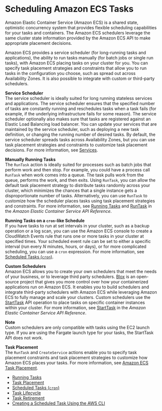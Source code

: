 # Scheduling Amazon ECS Tasks<a name="scheduling_tasks"></a>

Amazon Elastic Container Service \(Amazon ECS\) is a shared state, optimistic concurrency system that provides flexible scheduling capabilities for your tasks and containers\. The Amazon ECS schedulers leverage the same cluster state information provided by the Amazon ECS API to make appropriate placement decisions\.

Amazon ECS provides a service scheduler \(for long\-running tasks and applications\), the ability to run tasks manually \(for batch jobs or single run tasks\), with Amazon ECS placing tasks on your cluster for you\. You can specify task placement strategies and constraints that allow you to run tasks in the configuration you choose, such as spread out across Availability Zones\. It is also possible to integrate with custom or third\-party schedulers\.

**Service Scheduler**  
The service scheduler is ideally suited for long running stateless services and applications\. The service scheduler ensures that the specified number of tasks are constantly running and reschedules tasks when a task fails \(for example, if the underlying infrastructure fails for some reason\)\. The service scheduler optionally also makes sure that tasks are registered against an Elastic Load Balancing load balancer\. You can update your services that are maintained by the service scheduler, such as deploying a new task definition, or changing the running number of desired tasks\. By default, the service scheduler spreads tasks across Availability Zones, but you can use task placement strategies and constraints to customize task placement decisions\. For more information, see [Services](ecs_services.md)\.

**Manually Running Tasks**  
The `RunTask` action is ideally suited for processes such as batch jobs that perform work and then stop\. For example, you could have a process call `RunTask` when work comes into a queue\. The task pulls work from the queue, performs the work, and then exits\. Using `RunTask`, you can allow the default task placement strategy to distribute tasks randomly across your cluster, which minimizes the chances that a single instance gets a disproportionate number of tasks\. Alternatively, you can use `RunTask` to customize how the scheduler places tasks using task placement strategies and constraints\. For more information, see [Running Tasks](ecs_run_task.md) and [RunTask](http://docs.aws.amazon.com/AmazonECS/latest/APIReference//API_RunTask.html) in the *Amazon Elastic Container Service API Reference*\.

**Running Tasks on a `cron`\-like Schedule**  
If you have tasks to run at set intervals in your cluster, such as a backup operation or a log scan, you can use the Amazon ECS console to create a CloudWatch Events rule that runs one or more tasks in your cluster at specified times\. Your scheduled event rule can be set to either a specific interval \(run every *N* minutes, hours, or days\), or for more complicated scheduling, you can use a `cron` expression\. For more information, see [Scheduled Tasks \(`cron`\)](scheduled_tasks.md)\.

**Custom Schedulers**  
Amazon ECS allows you to create your own schedulers that meet the needs of your business, or to leverage third party schedulers\. [Blox](https://blox.github.io/) is an open\- source project that gives you more control over how your containerized applications run on Amazon ECS\. It enables you to build schedulers and integrate third\-party schedulers with Amazon ECS while leveraging Amazon ECS to fully manage and scale your clusters\. Custom schedulers use the [StartTask](http://docs.aws.amazon.com/AmazonECS/latest/APIReference//API_StartTask.html) API operation to place tasks on specific container instances within your cluster\. For more information, see [StartTask](http://docs.aws.amazon.com/AmazonECS/latest/APIReference//API_StartTask.html) in the *Amazon Elastic Container Service API Reference*\.

**Note**  
Custom schedulers are only compatible with tasks using the EC2 launch type\. If you are using the Fargate launch type for your tasks, the StartTask API does not work\.

**Task Placement**  
The `RunTask` and `CreateService` actions enable you to specify task placement constraints and task placement strategies to customize how Amazon ECS places your tasks\. For more information, see [Amazon ECS Task Placement](task-placement.md)\.


+ [Running Tasks](ecs_run_task.md)
+ [Task Placement](task-placement.md)
+ [Scheduled Tasks \(`cron`\)](scheduled_tasks.md)
+ [Task Lifecycle](task_life_cycle.md)
+ [Task Retirement](task-retirement.md)
+ [Creating a Scheduled Task Using the AWS CLI](scheduled_tasks_cli_tutorial.md)